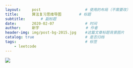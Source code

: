 ```yaml
---
layout:     post                    # 使用的布局（不需要改）
title:      算法复习思维导图        # 标题 
subtitle:     	# 副标题
date:       2020-02-07              # 时间
author:     新宇                     # 作者
header-img: img/post-bg-2015.jpg    #这篇文章标题背景图片
catalog: true                       # 是否归档
tags:                               # 标签
    - leetcode
---
```

![](https://tva1.sinaimg.cn/large/008i3skNly1gr9tpor30rj30f30phabv.jpg)